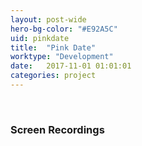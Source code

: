 ```yaml
---
layout: post-wide
hero-bg-color: "#E92A5C"
uid: pinkdate
title:  "Pink Date"
worktype: "Development"
date:   2017-11-01 01:01:01
categories: project
---
```


<p>
</p>
<p>
</p>

<br/>
<h3>Screen Recordings</h3>

